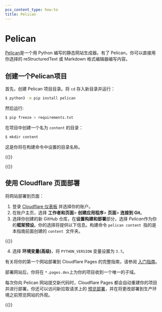 ```yaml
---
pcx_content_type: how-to
title: Pelican
---
```


# Pelican

[Pelican](https://docs.getpelican.com)是一个用 Python 编写的静态网站生成器。有了 Pelican，你可以直接用你选择的 reStructuredText 或 Markdown 格式编辑器编写内容。

## 创建一个Pelican项目

首先，创建 Pelican 项目目录。将 `cd` 存入新目录并运行：

```sh
$ python3 -m pip install pelican
```

然后运行:

```sh
$ pip freeze > requirements.txt
```

在项目中创建一个名为 `content` 的目录：

```sh
$ mkdir content
```

这是你将在构建命令中设置的目录名称。

{{<render file="_tutorials-before-you-start.md">}}

{{<render file="/_framework-guides/_create-github-repository.md">}}

## 使用 Cloudflare 页面部署

将网站部署到页面：

1. 登录 [Cloudflare 仪表板](https://dash.cloudflare.com/) 并选择你的账户。
2. 在账户主页，选择 **工作者和页面**> **创建应用程序**> **页面**> **连接到 Git**。
3. 选择你创建的新 GitHub 仓库，在**设置构建和部署**部分，选择 *Pelican*作为你的**框架预设**。你的选择将提供以下信息。构建命令 `pelican content `指的是本指南前面创建的 `content `文件夹。

{{<pages-build-preset framework="pelican">}}

4. 选择 **环境变量(高级)**，将 `PYTHON_VERSION` 变量设置为 `3.7`。

有关将你的第一个网站部署到 Cloudflare Pages 的完整指南，请参阅 [入门指南](/pages/get-started/)。

部署网站后，你将在 `*.pages.dev`上为你的项目收到一个唯一的子域。

每次你向 Pelican 网站提交新代码时，Cloudflare Pages 都会自动重建你的项目并进行部署。你还可以访问新拉取请求上的 [预览部署](/pages/configuration/preview-deployments/)，并在将更改部署到生产环境之前预览网站的外观。

{{<render file="/_framework-guides/_learn-more.md" withParameters="Pelican">}}